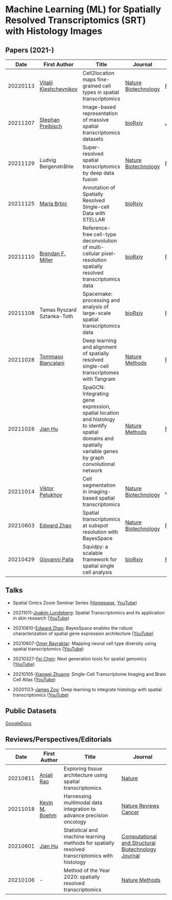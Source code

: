#  Machine Learning (ML) for Spatially Resolved Transcriptomics (SRT) with Histology Images

## Papers (2021-)



| Date     | First Author                                                 | Title                                                        | Journal                                                      | Code                                                 |
| -------- | ------------------------------------------------------------ | ------------------------------------------------------------ | ------------------------------------------------------------ | ---------------------------------------------------- |
| 20220113 | [Vitalii Kleshchevnikov](https://github.com/vitkl/)     | Cell2location maps fine-grained cell types in spatial transcriptomics | [Nature Biotechnology](https://www.nature.com/articles/s41587-021-01139-4) | [PyTorch](https://github.com/BayraktarLab/cell2location)         |
| 20211207 | [Stephan Preibisch](https://preibischlab.mdc-berlin.de/)     | Image-based representation of massive spatial transcriptomics datasets | [bioRxiv](https://www.biorxiv.org/content/10.1101/2021.12.07.471629v1) | [JAVA](https://github.com/PreibischLab/STIM)         |
| 20211129 | Ludvig Bergenstråhle                                         | Super-resolved spatial transcriptomics by deep data fusion   | [Nature Biotechnology](https://www.nature.com/articles/s41587-021-01075-3) | [PyTorch](https://github.com/ludvb/xfuse)            |
| 20211125 | [Maria Brbic](https://cs.stanford.edu/~mbrbic/)              | Annotation of Spatially Resolved Single-cell Data with STELLAR | [bioRxiv](https://www.biorxiv.org/content/10.1101/2021.11.24.469947v1.full) |                                                      |
| 20211110 | [Brendan F. Miller](https://scholar.google.com/citations?hl=en&user=BP7VBw0AAAAJ&view_op=list_works&sortby=pubdate) | Reference-free cell-type deconvolution of multi-cellular pixel-resolution spatially resolved transcriptomics data | [bioRxiv](https://www.biorxiv.org/content/10.1101/2021.06.15.448381v2) | [R](https://github.com/JEFworks-Lab/STdeconvolve)    |
| 20211108 | Tamas Ryszard Sztanka-Toth                                   | Spacemake: processing and analysis of large-scale spatial transcriptomics data | [bioRxiv](https://www.biorxiv.org/content/10.1101/2021.11.07.467598v1) | [Python](https://github.com/rajewsky-lab/spacemake)  |
| 20211028 | [Tommaso Biancalani](https://scholar.google.com/citations?user=s_qd9x0AAAAJ&hl=en&oi=sra) | Deep learning and alignment of spatially resolved single-cell transcriptomes with Tangram | [Nature Methods](https://www.nature.com/articles/s41592-021-01264-7) | [Pytorch](https://github.com/broadinstitute/Tangram) |
| 20211028 | [Jian Hu](https://scholar.google.com/citations?user=aFlfjvwAAAAJ&hl=en&oi=sra) | SpaGCN: Integrating gene expression, spatial location and histology to identify spatial domains and spatially variable genes by graph convolutional network | [Nature Methods](https://www.nature.com/articles/s41592-021-01255-8) | [PyTorch](https://github.com/jianhuupenn/SpaGCN)     |
| 20211014 | [Viktor Petukhov](https://scholar.google.com/citations?user=rkEysdsAAAAJ&hl=en&oi=sra) | Cell segmentation in imaging-based spatial transcriptomics   | [Nature Biotechnology](https://www.nature.com/articles/s41587-021-01044-w) | [Julia](https://github.com/kharchenkolab/Baysor)     |
| 20210603 | [Edward Zhao](https://scholar.google.com.hk/citations?user=ayOCjW8AAAAJ&hl=en&oi=sra) | Spatial transcriptomics at subspot resolution with BayesSpace | [Nature Biotechnology](https://www.nature.com/articles/s41587-021-00935-2) | [R](https://github.com/edward130603/BayesSpace)      |
| 20210429 | [Giovanni Palla](https://scholar.google.com.hk/citations?user=20uwxzkAAAAJ&hl=en&oi=sra) | Squidpy: a scalable framework for spatial single cell analysis | [bioRxiv](https://www.biorxiv.org/content/10.1101/2021.02.19.431994v2) | [Python](https://github.com/theislab/squidpy)        |



## Talks

- Spatial Omics Zoom Seminar Series ([Homepage](https://spatialomics.net/), [YouTube](https://www.youtube.com/channel/UCVCbNOLVh325dieVdnF-aWg))
- 20211011-[Joakim Lundeberg](https://www.kth.se/profile/joalun): Spatial Transcriptomics and its application in skin research ([YouTube](https://www.youtube.com/watch?v=WjwvJtm1F3A))

- 20210810-[Edward Zhao](https://scholar.google.com.hk/citations?user=ayOCjW8AAAAJ&hl=en&oi=sra): BayesSpace enables the robust characterization of spatial gene expression architecture ([YouTube](https://www.youtube.com/watch?v=vQRT8myi-qs))
- 20210607-[Omer Bayraktar](https://www.sanger.ac.uk/person/bayraktar-omer/): Mapping neural cell type diversity using spatial transcriptomics ([YouTube](https://www.youtube.com/watch?v=qtADS6IHQGE))

- 20210327-[Fei Chen](https://www.insitubiology.org/research): Next generation tools for spatial genomics ([YouTube](https://www.youtube.com/watch?v=HmYuS1qHuew&t=2983s))

- 20210105-[Xiaowei Zhuang](http://zhuang.harvard.edu/): Single-Cell Transcriptome Imaging and Brain Cell Atlas ([YouTube](https://www.youtube.com/watch?v=a9_rGdlM_Rw&t=2165s))

- 20201123-[James Zou](https://www.james-zou.com/): Deep learning to integrate histology with spatial transcriptomics ([YouTube](https://www.youtube.com/watch?v=9PYeMn8t57Y))


## Public Datasets

[GoogleDocs](https://docs.google.com/spreadsheets/d/1LRw5D-NAFhIlYbdP7v3i_IICBLFDs0vvha56OKnCPwg/edit?usp=sharing)



## Reviews/Perspectives/Editorials



| Date     | First Author                                                 | Title                                                        | Journal                                                      |
| -------- | ------------------------------------------------------------ | ------------------------------------------------------------ | ------------------------------------------------------------ |
| 20210811 | [Anjali Rao](https://scholar.google.ca/citations?user=_QwXNM8AAAAJ&hl=en&oi=sra) | Exploring tissue architecture using spatial transcriptomics  | [Nature](https://www.nature.com/articles/s41586-021-03634-9) |
| 20211018 | [Kevin M. Boehm](https://scholar.google.ca/citations?hl=en&user=3t7ftQwAAAAJ&view_op=list_works&alert_preview_top_rm=2&sortby=pubdate) | Harnessing multimodal data integration to advance precision oncology | [Nature Reviews Cancer](https://www.nature.com/articles/s41568-021-00408-3) |
| 20210601 | [Jian Hu](https://scholar.google.com/citations?user=aFlfjvwAAAAJ&hl=en&oi=sra) | Statistical and machine learning methods for spatially resolved transcriptomics with histology | [Computational and Structural Biotechnology Journal](https://www.sciencedirect.com/science/article/pii/S2001037021002907?via%3Dihub) |
| 20210106 | -                                                            | Method of the Year 2020: spatially resolved transcriptomics  | [Nature Methods](https://www.nature.com/articles/s41592-020-01042-x) |

